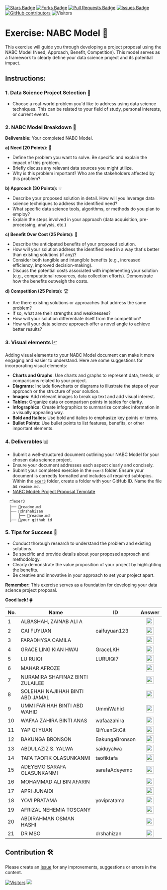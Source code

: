 <a href="https://github.com/drshahizan/research-design/stargazers"><img src="https://img.shields.io/github/stars/drshahizan/research-design" alt="Stars Badge"/></a>
<a href="https://github.com/drshahizan/research-design/network/members"><img src="https://img.shields.io/github/forks/drshahizan/research-design" alt="Forks Badge"/></a>
<a href="https://github.com/drshahizan/research-design/pulls"><img src="https://img.shields.io/github/issues-pr/drshahizan/research-design" alt="Pull Requests Badge"/></a>
<a href="https://github.com/drshahizan/research-design"><img src="https://img.shields.io/github/issues/drshahizan/research-design" alt="Issues Badge"/></a>
<a href="https://github.com/drshahizan/research-design/graphs/contributors"><img alt="GitHub contributors" src="https://img.shields.io/github/contributors/drshahizan/research-design?color=2b9348"></a>
![Visitors](https://api.visitorbadge.io/api/visitors?path=https%3A%2F%2Fgithub.com%2Fdrshahizan%2MCSD1043&labelColor=%23d9e3f0&countColor=%23697689&style=flat)

# Exercise: NABC Model 🚀

This exercise will guide you through developing a project proposal using the NABC Model (Need, Approach, Benefit, Competition). This model serves as a framework to clearly define your data science project and its potential impact.

## Instructions:

### 1. Data Science Project Selection 🎯

  - Choose a real-world problem you'd like to address using data science techniques. This can be related to your field of study, personal interests, or current events.

### 2. NABC Model Breakdown 📝

**Deliverable:** Your completed NABC Model.

**a) Need (20 Points):** 🤔

* Define the problem you want to solve. Be specific and explain the impact of this problem.
* Briefly discuss any relevant data sources you might utilize.
* Why is this problem important? Who are the stakeholders affected by this problem?

**b) Approach (30 Points):** 💡

* Describe your proposed solution in detail. How will you leverage data science techniques to address the identified need?
* What specific data science tools, algorithms, or methods do you plan to employ?
* Explain the steps involved in your approach (data acquisition, pre-processing, analysis, etc.)

**c) Benefit Over Cost (25 Points):** 💸

* Describe the anticipated benefits of your proposed solution.
* How will your solution address the identified need in a way that's better than existing solutions (if any)?
* Consider both tangible and intangible benefits (e.g., increased efficiency, improved decision-making).
* Discuss the potential costs associated with implementing your solution (e.g., computational resources, data collection efforts). Demonstrate how the benefits outweigh the costs.

**d) Competition (25 Points):** 🏆

* Are there existing solutions or approaches that address the same problem?
* If so, what are their strengths and weaknesses?
* How will your solution differentiate itself from the competition?
* How will your data science approach offer a novel angle to achieve better results?

### 3. Visual elements 📈
Adding visual elements to your NABC Model document can make it more engaging and easier to understand. Here are some suggestions for incorporating visual elements:

- **Charts and Graphs**: Use charts and graphs to represent data, trends, or comparisons related to your project.
- **Diagrams**: Include flowcharts or diagrams to illustrate the steps of your approach or the structure of your solution.
- **Images**: Add relevant images to break up text and add visual interest.
- **Tables**: Organize data or comparison points in tables for clarity.
- **Infographics**: Create infographics to summarize complex information in a visually appealing way.
- **Bold and Italics**: Use bold and italics to emphasize key points or terms.
- **Bullet Points**: Use bullet points to list features, benefits, or other important elements.

### 4. Deliverables 📊

* Submit a well-structured document outlining your NABC Model for your chosen data science project.
* Ensure your document addresses each aspect clearly and concisely.
* Submit your completed exercise in the `exer3` folder. Ensure your document is correctly formatted and includes all required subtopics. Within the [`exer3`]() folder, create a folder with your GitHub ID. Name the file as `readme.md`.
* [NABC Model: Project Proposal Template](drshahizan)

```
  🗂️exer3
  ├── 📄readme.md
  ├── 📁drshahizan
  │   ├── 📄readme.md
  ├── 📁your github id
```

### 5. Tips for Success 🌟
* Conduct thorough research to understand the problem and existing solutions.
* Be specific and provide details about your proposed approach and methodology.
* Clearly demonstrate the value proposition of your project by highlighting the benefits.
* Be creative and innovative in your approach to set your project apart.

**Remember:** This exercise serves as a foundation for developing your data science project proposal.

**Good luck!** 🍀


| No. | Name                              | ID             | Answer |
|-----|-----------------------------------|----------------|:-------------:|
| 1   | ALBASHAH, ZAINAB ALI A            |                | <a href="your_github_id"><img src="../../images/answer.png" width="24px" height="24px"></a> |
| 2   | CAI FUYUAN                        |  caifuyuan123  | <a href="caifuyuan123"><img src="../../images/answer.png" width="24px" height="24px"></a> |
| 3   | FARADHYSA CAMILA                  |                | <a href="your_github_id"><img src="../../images/answer.png" width="24px" height="24px"></a> |
| 4   | GRACE LING KIAN HWAI              |  GraceLKH      | <a href="GraceLKH"><img src="../../images/answer.png" width="24px" height="24px"></a> |
| 5   | LU RUIQI                          | LURUIQI7          | <a href="LURUIQI7"><img src="../../images/answer.png" width="24px" height="24px"></a> |
| 6   | MAHAR AFROZE                      |                | <a href="your_github_id"><img src="../../images/answer.png" width="24px" height="24px"></a> |
| 7   | NURAMIRA SHAFINAZ BINTI ZULAILEE  |                | <a href="your_github_id"><img src="../../images/answer.png" width="24px" height="24px"></a> |
| 8   | SOLEHAH NAJIIHAH BINTI ABD JAMAL  |                | <a href="your_github_id"><img src="../../images/answer.png" width="24px" height="24px"></a> |
| 9  | UMMI FARIHAH BINTI ABD WAHID      | UmmiWahid     | <a href="your_github_id"><img src="../../images/answer.png" width="24px" height="24px"></a> |
| 10  | WAFAA ZAHIRA BINTI ANAS           | wafaazahira    | <a href="your_github_id"><img src="../../images/answer.png" width="24px" height="24px"></a> |
| 11  | YAP QI YUAN                       | QiYuanGitGit   | <a href="QiYuanGitGit"><img src="../../images/answer.png" width="24px" height="24px"></a> |
| 12  | BAKUNGA BRONSON                   | BakungaBronson | <a href="BakungaBronson"><img src="../../images/answer.png" width="24px" height="24px"></a> |
| 13  | ABDULAZIZ S. YALWA |     saiduyalwa          | <a href="saiduyalwa"><img src="../../images/answer.png" width="24px" height="24px"></a> |
| 14  | TAFA TAOFIK OLASUNKANMI |   taofiktafa     | <a href="taofiktafa"><img src="../../images/answer.png" width="24px" height="24px"></a> |
| 15  | ADEYEMO SARAFA OLASUNKANMI |   sarafaAdeyemo             | <a href="sarafaAdeyemo"><img src="../../images/answer.png" width="24px" height="24px"></a> |
| 16  | MOHAMMAD ALI BIN AFARIN |                | <a href="your_github_id"><img src="../../images/answer.png" width="24px" height="24px"></a> |
| 17  | APRI JUNAIDI |                | <a href="your_github_id"><img src="../../images/answer.png" width="24px" height="24px"></a> |
| 18  | YOVI PRATAMA           |         yovipratama       | <a href="yovipratama"><img src="../../images/answer.png" width="24px" height="24px"></a> |
| 19  | AFRIZAL NEHEMIA TOSCANY |                | <a href="your_github_id"><img src="../../images/answer.png" width="24px" height="24px"></a> |
| 20  | ABDIRAHMAN OSMAN HASHI |                | <a href="your_github_id"><img src="../../images/answer.png" width="24px" height="24px"></a> |
| 21  | DR MSO | drshahizan | <a href="drshahizan"><img src="../../images/answer.png" width="24px" height="24px"></a> |


## Contribution 🛠️
Please create an [Issue](https://github.com/drshahizan/BDM/issues) for any improvements, suggestions or errors in the content.



[![Visitors](https://api.visitorbadge.io/api/visitors?path=https%3A%2F%2Fgithub.com%2Fdrshahizan&labelColor=%23697689&countColor=%23555555&style=plastic)](https://visitorbadge.io/status?path=https%3A%2F%2Fgithub.com%2Fdrshahizan)
![](https://hit.yhype.me/github/profile?user_id=81284918)





